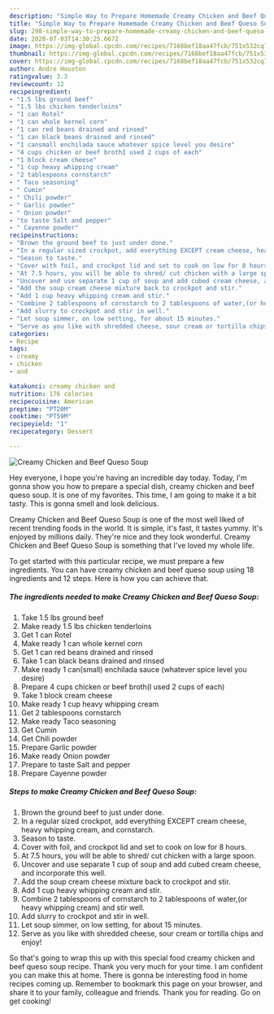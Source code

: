 ```yaml
---
description: "Simple Way to Prepare Homemade Creamy Chicken and Beef Queso Soup"
title: "Simple Way to Prepare Homemade Creamy Chicken and Beef Queso Soup"
slug: 298-simple-way-to-prepare-homemade-creamy-chicken-and-beef-queso-soup
date: 2020-07-03T14:30:25.667Z
image: https://img-global.cpcdn.com/recipes/7168bef18aa47fcb/751x532cq70/creamy-chicken-and-beef-queso-soup-recipe-main-photo.jpg
thumbnail: https://img-global.cpcdn.com/recipes/7168bef18aa47fcb/751x532cq70/creamy-chicken-and-beef-queso-soup-recipe-main-photo.jpg
cover: https://img-global.cpcdn.com/recipes/7168bef18aa47fcb/751x532cq70/creamy-chicken-and-beef-queso-soup-recipe-main-photo.jpg
author: Andre Houston
ratingvalue: 3.3
reviewcount: 12
recipeingredient:
- "1.5 lbs ground beef"
- "1.5 lbs chicken tenderloins"
- "1 can Rotel"
- "1 can whole kernel corn"
- "1 can red beans drained and rinsed"
- "1 can black beans drained and rinsed"
- "1 cansmall enchilada sauce whatever spice level you desire"
- "4 cups chicken or beef brothI used 2 cups of each"
- "1 block cream cheese"
- "1 cup heavy whipping cream"
- "2 tablespoons cornstarch"
- " Taco seasoning"
- " Cumin"
- " Chili powder"
- " Garlic powder"
- " Onion powder"
- "to taste Salt and pepper"
- " Cayenne powder"
recipeinstructions:
- "Brown the ground beef to just under done."
- "In a regular sized crockpot, add everything EXCEPT cream cheese, heavy whipping cream, and cornstarch."
- "Season to taste."
- "Cover with foil, and crockpot lid and set to cook on low for 8 hours."
- "At 7.5 hours, you will be able to shred/ cut chicken with a large spoon."
- "Uncover and use separate 1 cup of soup and add cubed cream cheese, and incorporate this well."
- "Add the soup cream cheese mixture back to crockpot and stir."
- "Add 1 cup heavy whipping cream and stir."
- "Combine 2 tablespoons of cornstarch to 2 tablespoons of water,(or heavy whipping cream) and stir well."
- "Add slurry to crockpot and stir in well."
- "Let soup simmer, on low setting, for about 15 minutes."
- "Serve as you like with shredded cheese, sour cream or tortilla chips and enjoy!"
categories:
- Recipe
tags:
- creamy
- chicken
- and

katakunci: creamy chicken and 
nutrition: 176 calories
recipecuisine: American
preptime: "PT20M"
cooktime: "PT59M"
recipeyield: "1"
recipecategory: Dessert

---
```



![Creamy Chicken and Beef Queso Soup](https://img-global.cpcdn.com/recipes/7168bef18aa47fcb/751x532cq70/creamy-chicken-and-beef-queso-soup-recipe-main-photo.jpg)

Hey everyone, I hope you're having an incredible day today. Today, I'm gonna show you how to prepare a special dish, creamy chicken and beef queso soup. It is one of my favorites. This time, I am going to make it a bit tasty. This is gonna smell and look delicious.

Creamy Chicken and Beef Queso Soup is one of the most well liked of recent trending foods in the world. It is simple, it's fast, it tastes yummy. It's enjoyed by millions daily. They're nice and they look wonderful. Creamy Chicken and Beef Queso Soup is something that I've loved my whole life.




To get started with this particular recipe, we must prepare a few ingredients. You can have creamy chicken and beef queso soup using 18 ingredients and 12 steps. Here is how you can achieve that.

##### The ingredients needed to make Creamy Chicken and Beef Queso Soup:

1. Take 1.5 lbs ground beef
1. Make ready 1.5 lbs chicken tenderloins
1. Get 1 can Rotel
1. Make ready 1 can whole kernel corn
1. Get 1 can red beans drained and rinsed
1. Take 1 can black beans drained and rinsed
1. Make ready 1 can(small) enchilada sauce (whatever spice level you desire)
1. Prepare 4 cups chicken or beef broth(I used 2 cups of each)
1. Take 1 block cream cheese
1. Make ready 1 cup heavy whipping cream
1. Get 2 tablespoons cornstarch
1. Make ready  Taco seasoning
1. Get  Cumin
1. Get  Chili powder
1. Prepare  Garlic powder
1. Make ready  Onion powder
1. Prepare to taste Salt and pepper
1. Prepare  Cayenne powder




##### Steps to make Creamy Chicken and Beef Queso Soup:

1. Brown the ground beef to just under done.
1. In a regular sized crockpot, add everything EXCEPT cream cheese, heavy whipping cream, and cornstarch.
1. Season to taste.
1. Cover with foil, and crockpot lid and set to cook on low for 8 hours.
1. At 7.5 hours, you will be able to shred/ cut chicken with a large spoon.
1. Uncover and use separate 1 cup of soup and add cubed cream cheese, and incorporate this well.
1. Add the soup cream cheese mixture back to crockpot and stir.
1. Add 1 cup heavy whipping cream and stir.
1. Combine 2 tablespoons of cornstarch to 2 tablespoons of water,(or heavy whipping cream) and stir well.
1. Add slurry to crockpot and stir in well.
1. Let soup simmer, on low setting, for about 15 minutes.
1. Serve as you like with shredded cheese, sour cream or tortilla chips and enjoy!




So that's going to wrap this up with this special food creamy chicken and beef queso soup recipe. Thank you very much for your time. I am confident you can make this at home. There is gonna be interesting food in home recipes coming up. Remember to bookmark this page on your browser, and share it to your family, colleague and friends. Thank you for reading. Go on get cooking!
